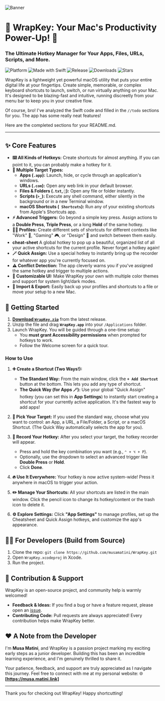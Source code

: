 ![Banner](https://github.com/musamatini/WrapKey/blob/main/banner.png)

# 🎉 WrapKey: Your Mac's Productivity Power-Up! 🚀

### The Ultimate Hotkey Manager for Your Apps, Files, URLs, Scripts, and More.

![Platform](https://img.shields.io/badge/macOS-000000?style=flat-square&logo=apple&logoColor=white)
![Made with Swift](https://img.shields.io/badge/Made%20with-Swift-F05138?style=flat-square&logo=Swift&logoColor=white)
![Release](https://img.shields.io/github/v/release/musamatini/WrapKey?style=flat-square&logo=github&color=blue)
![Downloads](https://img.shields.io/github/downloads/musamatini/WrapKey/total?style=flat-square&logo=arrow-down-circle&color=brightgreen)
![Stars](https://img.shields.io/github/stars/musamatini/WrapKey?style=flat-square&logo=star&color=gold)

WrapKey is a lightweight yet powerful macOS utility that puts your entire digital life at your fingertips. Create simple, memorable, or complex keyboard shortcuts to launch, switch, or run virtually anything on your Mac. It's designed to be blazing-fast and intuitive, running discreetly from your menu bar to keep you in your creative flow.

<!-- ![WrapKey Demo GIF](path to it) -->

Of course, bro! I've analyzed the Swift code and filled in the `//todo` sections for you. The app has some really neat features!

Here are the completed sections for your README.md.

---

## ✨ Core Features

*   **⌨️ All Kinds of Hotkeys:** Create shortcuts for almost anything. If you can point to it, you can probably make a hotkey for it.
*   **🎯 Multiple Target Types:**
    *   **Apps (`.app`):** Launch, hide, or cycle through an application's windows.
    *   **URLs (`.com`):** Open any web link in your default browser.
    *   **Files & Folders (`.txt`, `📁`):** Open any file or folder instantly.
    *   **Scripts (`>_`):** Execute any shell command, either silently in the background or in a new Terminal window.
    *   **macOS Shortcuts (` Shortcuts`):** Run any of your existing shortcuts from Apple's Shortcuts app.
*   **⚡️ Advanced Triggers:** Go beyond a simple key press. Assign actions to a **Double Press**, **Triple Press**, or a long **Hold** of the same hotkey.
*   **🧑‍💻 Profiles:** Create different sets of shortcuts for different contexts like "Work" 👔, "Gaming" 🎮, or "Design" 🎨 and switch between them easily.
*   **cheat-sheet** A global hotkey to pop up a beautiful, organized list of all your active shortcuts for the current profile. Never forget a hotkey again!
*   **🪄 Quick Assign:** Use a special hotkey to instantly bring up the recorder for whatever app you're currently focused on.
*   **⚠️ Conflict Detection:** The app cleverly warns you if you've assigned the same hotkey and trigger to multiple actions.
*   **🎨 Customizable UI:** Make WrapKey your own with multiple color themes and support for system light/dark modes.
*   **🔄 Import & Export:** Easily back up your profiles and shortcuts to a file or move your setup to a new Mac.

## 🚀 Getting Started

1.  **[Download `WrapKey.zip`](https://github.com/musamatini/WrapKey/releases/latest)** from the latest release.
2.  Unzip the file and drag **`WrapKey.app`** into your `/Applications` folder.
3.  Launch WrapKey. You will be guided through a one-time setup:
    *   You **must grant Accessibility permissions** when prompted for hotkeys to work.
    *   Follow the Welcome screen for a quick tour.

### How to Use

1.  **➕ Create a Shortcut (Two Ways!):**
    *   **The Standard Way:** From the main window, click the **`+ Add Shortcut`** button at the bottom. This lets you add any type of shortcut.
    *   **The Quick Way (for Apps 🪄):** Use your global "Quick Assign" hotkey (you can set this in **App Settings**) to instantly start creating a shortcut for your currently active application. It's the fastest way to add apps!

2.  **🎯 Pick Your Target:** If you used the standard way, choose what you want to control: an App, a URL, a File/Folder, a Script, or a macOS Shortcut. (The Quick Way automatically selects the app for you).

3.  **🎤 Record Your Hotkey:** After you select your target, the hotkey recorder will appear.
    *   Press and hold the key combination you want (e.g., `⌃ + ⌥ + P`).
    *   Optionally, use the dropdown to select an advanced trigger like **Double Press** or **Hold**.
    *   Click **Done**.

4.  **🔥 Use It Everywhere:** Your hotkey is now active system-wide! Press it anywhere in macOS to trigger your action.

5.  **✏️ Manage Your Shortcuts:** All your shortcuts are listed in the main window. Click the pencil icon to change its hotkey/content or the trash icon to delete it.

6.  **⚙️ Explore Settings:** Click **"App Settings"** to manage profiles, set up the Cheatsheet and Quick Assign hotkeys, and customize the app's appearance.

## 👨‍💻 For Developers (Build from Source)

1.  Clone the repo: `git clone https://github.com/musamatini/WrapKey.git`
2.  Open `WrapKey.xcodeproj` in Xcode.
3.  Run the project.

## 🤝 Contribution & Support

WrapKey is an open-source project, and community help is warmly welcomed!

*   **Feedback & Ideas:** If you find a bug or have a feature request, please open an [issue](https://github.com/musamatini/WrapKey/issues).
*   **Contributing Code:** Pull requests are always appreciated! Every contribution helps make WrapKey better.

## ❤️ A Note from the Developer

I'm **Musa Matini**, and WrapKey is a passion project marking my exciting early steps as a junior developer. Building this has been an incredible learning experience, and I'm genuinely thrilled to share it.

Your patience, feedback, and support are truly appreciated as I navigate this journey. Feel free to connect with me at my personal website:
🌐 **[https://musa.matini.link]**

---

Thank you for checking out WrapKey! Happy shortcutting!
